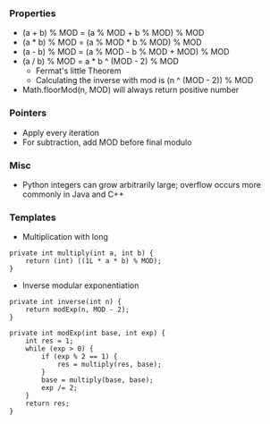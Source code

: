 ### Properties
- (a + b) % MOD = (a % MOD + b % MOD) % MOD
- (a * b) % MOD = (a % MOD * b % MOD) % MOD
- (a - b) % MOD = (a % MOD - b % MOD + MOD) % MOD
- (a / b) % MOD = a * b ^ (MOD - 2) % MOD
  - Fermat's little Theorem
  - Calculating the inverse with mod is (n ^ (MOD - 2)) % MOD
- Math.floorMod(n, MOD) will always return positive number

### Pointers
- Apply every iteration
- For subtraction, add MOD before final modulo

### Misc
- Python integers can grow arbitrarily large; overflow occurs more commonly in Java and C++

### Templates
- Multiplication with long
```
private int multiply(int a, int b) {
    return (int) ((1L * a * b) % MOD);
}
```
- Inverse modular exponentiation
```
private int inverse(int n) {
    return modExp(n, MOD - 2);
}

private int modExp(int base, int exp) {
    int res = 1;
    while (exp > 0) {
        if (exp % 2 == 1) {
            res = multiply(res, base);
        }
        base = multiply(base, base);
        exp /= 2;
    }
    return res;
}
```